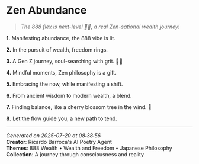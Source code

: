 # Zen Abundance

> *The 888 flex is next-level 🍵🎋, a real Zen-sational wealth journey!*

**1.** Manifesting abundance, the 888 vibe is lit.


**2.** In the pursuit of wealth, freedom rings.


**3.** A Gen Z journey, soul-searching with grit. 🧘‍♀️


**4.** Mindful moments, Zen philosophy is a gift.


**5.** Embracing the now, while manifesting a shift.


**6.** From ancient wisdom to modern wealth, a blend.


**7.** Finding balance, like a cherry blossom tree in the wind. 🌸


**8.** Let the flow guide you, a new path to tend.



---

*Generated on 2025-07-20 at 08:38:56*  
**Creator**: Ricardo Barroca's AI Poetry Agent  
**Themes**: 888 Wealth • Wealth and Freedom • Japanese Philosophy  
**Collection**: A journey through consciousness and reality